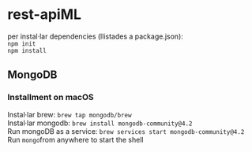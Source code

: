# rest-apiML
per instal·lar dependencies (llistades a package.json):  
`npm init`  
`npm install`

## MongoDB
### Installment on macOS
Instal·lar brew: `brew tap mongodb/brew`  
Instal·lar mongodb: `brew install mongodb-community@4.2`  
Run mongoDB as a service: `brew services start mongodb-community@4.2`  
Run `mongo`from anywhere to start the shell
